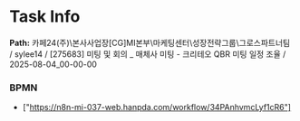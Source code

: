 # Task Info

**Path:** 카페24(주)\본사사업장\[CG]MI본부\마케팅센터\성장전략그룹\그로스파트너팀 / sylee14 / [275683] 미팅 및 회의 _ 매체사 미팅 - 크리테오 QBR 미팅 일정 조율 / 2025-08-04_00-00-00

### BPMN
- ["https://n8n-mi-037-web.hanpda.com/workflow/34PAnhvmcLyf1cR6"]


